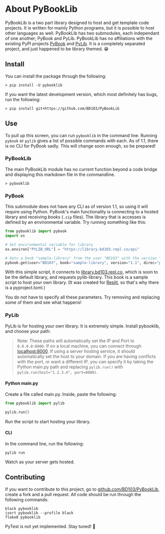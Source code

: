 # About PyBookLib

PyBookLib is a two part library designed to host and get template code projects. It is written for mainly Python programs, but it is possible to host other languages as well. PyBookLib has two submodules, each independant of one another; PyBook and PyLib. PyBookLib has no affiliations with the existing PyPI projects [PyBook](https://pypi.org/project/pybook) and [PyLib](https://pypi.org/project/pylib). It is a completely separated project, and just happened to be library themed. 😁

## Install

You can install the package through the following:

```console
> pip install -U pybooklib
```

If you want the latest development version, which most definitely has bugs, run the following:

```console
> pip install git+https://github.com/BD103/PyBookLib
```

## Use

To pull up this screen, you can run `pybooklib` in the command line. Running `pybook` or `pylib` gives a list of possible commands with each. As of 1.1, there is no CLI for PyBook sadly. This will change soon enough, so be prepared!

### PyBookLib

The main PyBookLib module has no current function beyond a code bridge and displaying this markdown file in the commandline.

```console
> pybooklib
```

### PyBook

This submodule does not have any CLI as of version 1.1, so using it will require using Python. PyBook's main functionality is connecting to a hosted library and receiving _books_ (`.zip` files). The library that is accesses is defined by an environmental variable. Try running something like this:

```python
from pybooklib import pybook
import os

# Set environmental variable for library
os.environ["PYLIB_URL"] = "https://library.bd103.repl.co/api"

# Gets a book "sample-library" from the user "BD103" with the version "1.1" and extracts contents to the directory "pylib-library"
pybook.get(user="BD103", book="sample-library", version="1.1", direc="pylib-library")
```

With this simple script, it connects to [library.bd103.repl.co](https://library.bd103.repl.co), which is soon to be the default library, and requests pylib-library. This book is a sample script to host your own library. (It was created for [Replit](https://repl.it), so that's why there is a pyproject.toml.)

You do not have to specify all these parameters. Try removing and replacing some of them and see what happens!

### PyLib

PyLib is for hosting your own library. It is extremely simple. Install pybooklib, and choose your path:

> Note: These paths will automatically set the IP and Port to `0.0.0.0:8000`. If on a local machine, you can connect through [localhost:8000](https://localhost:800). If using a server hosting service, it should automatically set the host to your domain. If you are having conflicts with the port, or want a different IP, you can specify it by taking the Python main.py path and replacing `pylib.run()` with `pylib.run(host="1.2.3.4", port=8080)`.

#### Python main.py

Create a file called main.py. Inside, paste the following:

```python
from pybooklib import pylib

pylib.run()
```

Run the script to start hosting your library.

#### CLI

In the command line, run the following:

```console
pylib run
```

Watch as your server gets hosted.

## Contributing

If you want to contribute to this project, go to [github.com/BD103/PyBookLib](https://github.com/BD103/PyBookLib), create a fork and a pull request. All code should be run through the following commands:

```
black pybooklib
isort pybooklib --profile black
flake8 pybooklib
```

PyTest is not yet implemented. Stay tuned! 🎵
